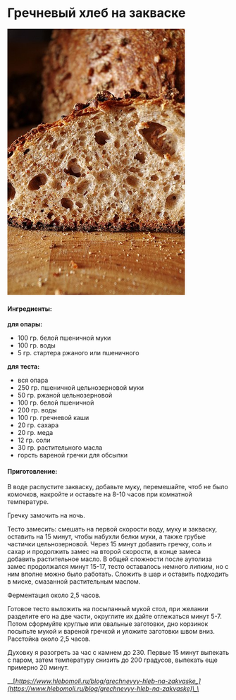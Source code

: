 # Гречневый хлеб на закваске

![](../../pics/x4l_7ljtal8-1-.jpg)

#### Ингредиенты:

**для опары:**

* 100 гр. белой пшеничной муки
* 100 гр. воды
* 5 гр. стартера ржаного или пшеничного

**для**  **теста:**

* вся опара
* 250 гр. пшеничной цельнозерновой муки
* 50 гр. ржаной цельнозерновой
* 100 гр. белой пшеничной
* 200 гр. воды
* 100 гр. гречневой каши
* 20 гр. сахара
* 20 гр. меда
* 12 гр. соли
* 30 гр. растительного масла
* горсть вареной гречки для обсыпки

#### Приготовление:

В воде распустите закваску, добавьте муку, перемешайте, чтоб не было комочков, накройте и оставьте на 8-10 часов при комнатной температуре. 

Гречку замочить на ночь. 

Тесто замесить: смешать на первой скорости воду, муку и закваску, оставить на 15 минут, чтобы набухли белки муки, а также грубые частички цельнозерновой. Через 15 минут добавить гречку, соль и сахар и продолжить замес на второй скорости, в конце замеса добавить растительное масло. В общей сложности после аутолиза замес продолжался минут 15-17, тесто оставалось немного липким, но с ним вполне можно было работать. Сложить в шар и оставить подходить в миске, смазанной растительным маслом.

Ферментация около 2,5 часов. 

Готовое тесто выложить на посыпанный мукой стол, при желании разделите его на две части, округлите их дайте отлежаться минут 5-7. Потом сформуйте круглые или овальные заготовки, дно корзинок посыпьте мукой и вареной гречкой и уложите заготовки швом вниз. Расстойка около 2,5 часов.

Духовку я разогреть за час с камнем до 230. Первые 15 минут выпекать с паром, затем температуру снизить до 200 градусов, выпекать еще примерно 20 минут.

\_\_[_https://www.hlebomoli.ru/blog/grechnevyy-hleb-na-zakvaske_](https://www.hlebomoli.ru/blog/grechnevyy-hleb-na-zakvaske)\_\_

